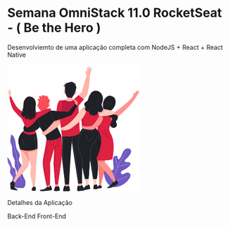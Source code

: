 # Semana OmniStack 11.0 RocketSeat - ( Be the Hero )
Desenvolviemto de uma aplicação completa com NodeJS + React + React Native

<img src="https://github.com/claudneysessa/Semana-OmniStack-11-RocketSeat/blob/master/frontend/src/assets/heroes.png?raw=true" width="300" ></img>

Detalhes da Aplicação

Back-End
Front-End
